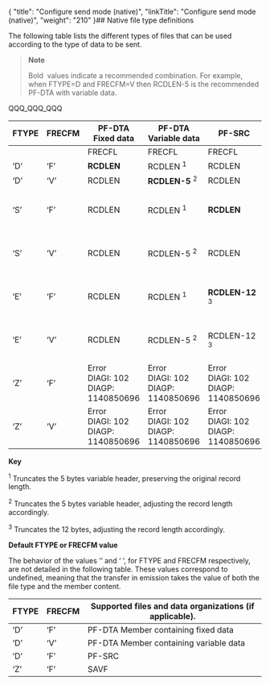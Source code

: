 {
    "title": "Configure send mode (native)",
    "linkTitle": "Configure send mode (native)",
    "weight": "210"
}## Native file type definitions

The following table lists the different types of files that can be used according to the type of data to be sent.

> **Note**
>
> Bold  values indicate a recommended combination. For example, when FTYPE=D and FRECFM=V then RCDLEN-5 is the recommended PF-DTA with variable data.

QQQ\_QQQ\_QQQ


| FTYPE  | FRECFM  | PF-DTA<br/> Fixed data | PF-DTA<br/> Variable data | PF-SRC  | SAVF  |
| --- | --- | --- | --- | --- | --- |
|   |   | FRECFL  | FRECFL  | FRECFL  |   |
| ‘D’ |  ‘F’ | **RCDLEN** | RCDLEN <sup>1</sup> | RCDLEN | 528 |
| ‘D’  | ‘V’ | RCDLEN | **RCDLEN-5** <sup>2</sup> | RCDLEN | 528 |
| ‘S’ |  ‘F’ | RCDLEN | RCDLEN <sup>1</sup> | **RCDLEN** | Error<br /> DIAGI: 102<br /> DIAGP: 1140850696 |
| ‘S’  | ‘V’ | RCDLEN | RCDLEN-5 <sup>2</sup> | RCDLEN | Error<br /> DIAGI: 102<br /> DIAGP: 1140850696 |
| ‘E’ |  ‘F’ | RCDLEN | RCDLEN <sup>1</sup> | **RCDLEN-12** <sup>3</sup> |  Error<br /> DIAGI: 102<br /> DIAGP: 1140850696 |
| ‘E’  | ‘V’ | RCDLEN | RCDLEN-5 <sup>2</sup> | RCDLEN-12 <sup>3</sup> | Error<br /> DIAGI: 102<br /> DIAGP: 1140850696 |
| ‘Z’ |  ‘F’ | Error<br /> DIAGI: 102<br /> DIAGP: 1140850696  |  Error<br /> DIAGI: 102<br /> DIAGP: 1140850696 | Error<br /> DIAGI: 102<br /> DIAGP: 1140850696  |  **528** |
| ‘Z’  |  ‘V’ | Error<br /> DIAGI: 102<br /> DIAGP: 1140850696 |  Error<br /> DIAGI: 102<br /> DIAGP: 1140850696 |  Error<br /> DIAGI: 102<br /> DIAGP: 1140850696 |  528 |


****Key****

<sup>1</sup> Truncates the 5 bytes variable header, preserving the original record length.

<sup>2</sup> Truncates the 5 bytes variable header, adjusting the record length accordingly.

<sup>3</sup> Truncates the 12 bytes, adjusting the record length accordingly.

****Default FTYPE or FRECFM value****

The behavior of the values ‘’ and ‘ ’, for FTYPE and FRECFM respectively, are not detailed in the following table. These values correspond to undefined, meaning that the transfer in emission takes the value of both the file type and the member content.


| FTYPE | FRECFM | Supported files and data organizations (if applicable). |
| --- | --- | --- |
| ‘D’  | ‘F’  | PF-DTA Member containing fixed data |
| ‘D’  | ‘V’  | PF-DTA Member containing variable data |
| ‘D’  | ‘F’  | PF-SRC  |
| ‘Z’  | ‘F’  | SAVF  |

